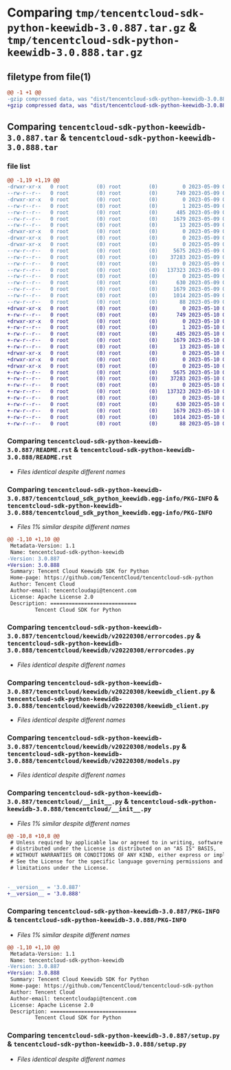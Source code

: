 # Comparing `tmp/tencentcloud-sdk-python-keewidb-3.0.887.tar.gz` & `tmp/tencentcloud-sdk-python-keewidb-3.0.888.tar.gz`

## filetype from file(1)

```diff
@@ -1 +1 @@
-gzip compressed data, was "dist/tencentcloud-sdk-python-keewidb-3.0.887.tar", last modified: Tue May  9 03:04:16 2023, max compression
+gzip compressed data, was "dist/tencentcloud-sdk-python-keewidb-3.0.888.tar", last modified: Wed May 10 02:18:37 2023, max compression
```

## Comparing `tencentcloud-sdk-python-keewidb-3.0.887.tar` & `tencentcloud-sdk-python-keewidb-3.0.888.tar`

### file list

```diff
@@ -1,19 +1,19 @@
-drwxr-xr-x   0 root         (0) root         (0)        0 2023-05-09 03:04:16.000000 tencentcloud-sdk-python-keewidb-3.0.887/
--rw-r--r--   0 root         (0) root         (0)      749 2023-05-09 03:04:16.000000 tencentcloud-sdk-python-keewidb-3.0.887/README.rst
-drwxr-xr-x   0 root         (0) root         (0)        0 2023-05-09 03:04:16.000000 tencentcloud-sdk-python-keewidb-3.0.887/tencentcloud_sdk_python_keewidb.egg-info/
--rw-r--r--   0 root         (0) root         (0)        1 2023-05-09 03:04:16.000000 tencentcloud-sdk-python-keewidb-3.0.887/tencentcloud_sdk_python_keewidb.egg-info/dependency_links.txt
--rw-r--r--   0 root         (0) root         (0)      485 2023-05-09 03:04:16.000000 tencentcloud-sdk-python-keewidb-3.0.887/tencentcloud_sdk_python_keewidb.egg-info/SOURCES.txt
--rw-r--r--   0 root         (0) root         (0)     1679 2023-05-09 03:04:16.000000 tencentcloud-sdk-python-keewidb-3.0.887/tencentcloud_sdk_python_keewidb.egg-info/PKG-INFO
--rw-r--r--   0 root         (0) root         (0)       13 2023-05-09 03:04:16.000000 tencentcloud-sdk-python-keewidb-3.0.887/tencentcloud_sdk_python_keewidb.egg-info/top_level.txt
-drwxr-xr-x   0 root         (0) root         (0)        0 2023-05-09 03:04:16.000000 tencentcloud-sdk-python-keewidb-3.0.887/tencentcloud/
-drwxr-xr-x   0 root         (0) root         (0)        0 2023-05-09 03:04:16.000000 tencentcloud-sdk-python-keewidb-3.0.887/tencentcloud/keewidb/
-drwxr-xr-x   0 root         (0) root         (0)        0 2023-05-09 03:04:16.000000 tencentcloud-sdk-python-keewidb-3.0.887/tencentcloud/keewidb/v20220308/
--rw-r--r--   0 root         (0) root         (0)     5675 2023-05-09 03:04:16.000000 tencentcloud-sdk-python-keewidb-3.0.887/tencentcloud/keewidb/v20220308/errorcodes.py
--rw-r--r--   0 root         (0) root         (0)    37283 2023-05-09 03:04:16.000000 tencentcloud-sdk-python-keewidb-3.0.887/tencentcloud/keewidb/v20220308/keewidb_client.py
--rw-r--r--   0 root         (0) root         (0)        0 2023-05-09 03:04:16.000000 tencentcloud-sdk-python-keewidb-3.0.887/tencentcloud/keewidb/v20220308/__init__.py
--rw-r--r--   0 root         (0) root         (0)   137323 2023-05-09 03:04:16.000000 tencentcloud-sdk-python-keewidb-3.0.887/tencentcloud/keewidb/v20220308/models.py
--rw-r--r--   0 root         (0) root         (0)        0 2023-05-09 03:04:16.000000 tencentcloud-sdk-python-keewidb-3.0.887/tencentcloud/keewidb/__init__.py
--rw-r--r--   0 root         (0) root         (0)      630 2023-05-09 03:04:16.000000 tencentcloud-sdk-python-keewidb-3.0.887/tencentcloud/__init__.py
--rw-r--r--   0 root         (0) root         (0)     1679 2023-05-09 03:04:16.000000 tencentcloud-sdk-python-keewidb-3.0.887/PKG-INFO
--rw-r--r--   0 root         (0) root         (0)     1014 2023-05-09 03:04:16.000000 tencentcloud-sdk-python-keewidb-3.0.887/setup.py
--rw-r--r--   0 root         (0) root         (0)       88 2023-05-09 03:04:16.000000 tencentcloud-sdk-python-keewidb-3.0.887/setup.cfg
+drwxr-xr-x   0 root         (0) root         (0)        0 2023-05-10 02:18:37.000000 tencentcloud-sdk-python-keewidb-3.0.888/
+-rw-r--r--   0 root         (0) root         (0)      749 2023-05-10 02:18:37.000000 tencentcloud-sdk-python-keewidb-3.0.888/README.rst
+drwxr-xr-x   0 root         (0) root         (0)        0 2023-05-10 02:18:37.000000 tencentcloud-sdk-python-keewidb-3.0.888/tencentcloud_sdk_python_keewidb.egg-info/
+-rw-r--r--   0 root         (0) root         (0)        1 2023-05-10 02:18:37.000000 tencentcloud-sdk-python-keewidb-3.0.888/tencentcloud_sdk_python_keewidb.egg-info/dependency_links.txt
+-rw-r--r--   0 root         (0) root         (0)      485 2023-05-10 02:18:37.000000 tencentcloud-sdk-python-keewidb-3.0.888/tencentcloud_sdk_python_keewidb.egg-info/SOURCES.txt
+-rw-r--r--   0 root         (0) root         (0)     1679 2023-05-10 02:18:37.000000 tencentcloud-sdk-python-keewidb-3.0.888/tencentcloud_sdk_python_keewidb.egg-info/PKG-INFO
+-rw-r--r--   0 root         (0) root         (0)       13 2023-05-10 02:18:37.000000 tencentcloud-sdk-python-keewidb-3.0.888/tencentcloud_sdk_python_keewidb.egg-info/top_level.txt
+drwxr-xr-x   0 root         (0) root         (0)        0 2023-05-10 02:18:37.000000 tencentcloud-sdk-python-keewidb-3.0.888/tencentcloud/
+drwxr-xr-x   0 root         (0) root         (0)        0 2023-05-10 02:18:37.000000 tencentcloud-sdk-python-keewidb-3.0.888/tencentcloud/keewidb/
+drwxr-xr-x   0 root         (0) root         (0)        0 2023-05-10 02:18:37.000000 tencentcloud-sdk-python-keewidb-3.0.888/tencentcloud/keewidb/v20220308/
+-rw-r--r--   0 root         (0) root         (0)     5675 2023-05-10 02:18:37.000000 tencentcloud-sdk-python-keewidb-3.0.888/tencentcloud/keewidb/v20220308/errorcodes.py
+-rw-r--r--   0 root         (0) root         (0)    37283 2023-05-10 02:18:37.000000 tencentcloud-sdk-python-keewidb-3.0.888/tencentcloud/keewidb/v20220308/keewidb_client.py
+-rw-r--r--   0 root         (0) root         (0)        0 2023-05-10 02:18:37.000000 tencentcloud-sdk-python-keewidb-3.0.888/tencentcloud/keewidb/v20220308/__init__.py
+-rw-r--r--   0 root         (0) root         (0)   137323 2023-05-10 02:18:37.000000 tencentcloud-sdk-python-keewidb-3.0.888/tencentcloud/keewidb/v20220308/models.py
+-rw-r--r--   0 root         (0) root         (0)        0 2023-05-10 02:18:37.000000 tencentcloud-sdk-python-keewidb-3.0.888/tencentcloud/keewidb/__init__.py
+-rw-r--r--   0 root         (0) root         (0)      630 2023-05-10 02:18:37.000000 tencentcloud-sdk-python-keewidb-3.0.888/tencentcloud/__init__.py
+-rw-r--r--   0 root         (0) root         (0)     1679 2023-05-10 02:18:37.000000 tencentcloud-sdk-python-keewidb-3.0.888/PKG-INFO
+-rw-r--r--   0 root         (0) root         (0)     1014 2023-05-10 02:18:37.000000 tencentcloud-sdk-python-keewidb-3.0.888/setup.py
+-rw-r--r--   0 root         (0) root         (0)       88 2023-05-10 02:18:37.000000 tencentcloud-sdk-python-keewidb-3.0.888/setup.cfg
```

### Comparing `tencentcloud-sdk-python-keewidb-3.0.887/README.rst` & `tencentcloud-sdk-python-keewidb-3.0.888/README.rst`

 * *Files identical despite different names*

### Comparing `tencentcloud-sdk-python-keewidb-3.0.887/tencentcloud_sdk_python_keewidb.egg-info/PKG-INFO` & `tencentcloud-sdk-python-keewidb-3.0.888/tencentcloud_sdk_python_keewidb.egg-info/PKG-INFO`

 * *Files 1% similar despite different names*

```diff
@@ -1,10 +1,10 @@
 Metadata-Version: 1.1
 Name: tencentcloud-sdk-python-keewidb
-Version: 3.0.887
+Version: 3.0.888
 Summary: Tencent Cloud Keewidb SDK for Python
 Home-page: https://github.com/TencentCloud/tencentcloud-sdk-python
 Author: Tencent Cloud
 Author-email: tencentcloudapi@tencent.com
 License: Apache License 2.0
 Description: ============================
         Tencent Cloud SDK for Python
```

### Comparing `tencentcloud-sdk-python-keewidb-3.0.887/tencentcloud/keewidb/v20220308/errorcodes.py` & `tencentcloud-sdk-python-keewidb-3.0.888/tencentcloud/keewidb/v20220308/errorcodes.py`

 * *Files identical despite different names*

### Comparing `tencentcloud-sdk-python-keewidb-3.0.887/tencentcloud/keewidb/v20220308/keewidb_client.py` & `tencentcloud-sdk-python-keewidb-3.0.888/tencentcloud/keewidb/v20220308/keewidb_client.py`

 * *Files identical despite different names*

### Comparing `tencentcloud-sdk-python-keewidb-3.0.887/tencentcloud/keewidb/v20220308/models.py` & `tencentcloud-sdk-python-keewidb-3.0.888/tencentcloud/keewidb/v20220308/models.py`

 * *Files identical despite different names*

### Comparing `tencentcloud-sdk-python-keewidb-3.0.887/tencentcloud/__init__.py` & `tencentcloud-sdk-python-keewidb-3.0.888/tencentcloud/__init__.py`

 * *Files 1% similar despite different names*

```diff
@@ -10,8 +10,8 @@
 # Unless required by applicable law or agreed to in writing, software
 # distributed under the License is distributed on an "AS IS" BASIS,
 # WITHOUT WARRANTIES OR CONDITIONS OF ANY KIND, either express or implied.
 # See the License for the specific language governing permissions and
 # limitations under the License.
 
 
-__version__ = '3.0.887'
+__version__ = '3.0.888'
```

### Comparing `tencentcloud-sdk-python-keewidb-3.0.887/PKG-INFO` & `tencentcloud-sdk-python-keewidb-3.0.888/PKG-INFO`

 * *Files 1% similar despite different names*

```diff
@@ -1,10 +1,10 @@
 Metadata-Version: 1.1
 Name: tencentcloud-sdk-python-keewidb
-Version: 3.0.887
+Version: 3.0.888
 Summary: Tencent Cloud Keewidb SDK for Python
 Home-page: https://github.com/TencentCloud/tencentcloud-sdk-python
 Author: Tencent Cloud
 Author-email: tencentcloudapi@tencent.com
 License: Apache License 2.0
 Description: ============================
         Tencent Cloud SDK for Python
```

### Comparing `tencentcloud-sdk-python-keewidb-3.0.887/setup.py` & `tencentcloud-sdk-python-keewidb-3.0.888/setup.py`

 * *Files identical despite different names*

